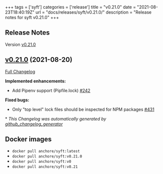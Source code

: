 +++
tags = ['syft']
categories = ['release']
title = "v0.21.0"
date = "2021-08-23T18:40:19Z"
url = "docs/releases/syft/v0.21.0/"
description = "Release notes for syft v0.21.0"
+++

## Release Notes

Version [v0.21.0](https://github.com/anchore/syft/releases/tag/v0.21.0)

## [v0.21.0](https://github.com/anchore/syft/tree/v0.21.0) (2021-08-20)

[Full Changelog](https://github.com/anchore/syft/compare/v0.20.0...v0.21.0)

**Implemented enhancements:**

- Add Pipenv support \(Pipfile.lock\) [\#242](https://github.com/anchore/syft/issues/242)

**Fixed bugs:**

- Only "top level" lock files should be inspected for NPM packages [\#431](https://github.com/anchore/syft/issues/431)


\* *This Changelog was automatically generated by [github_changelog_generator](https://github.com/github-changelog-generator/github-changelog-generator)*


## Docker images

- `docker pull anchore/syft:latest`
- `docker pull anchore/syft:v0.21.0`
- `docker pull anchore/syft:v0`
- `docker pull anchore/syft:v0.21`
